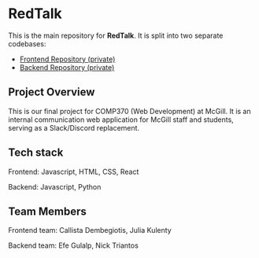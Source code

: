 # RedTalk

This is the main repository for **RedTalk**. It is split into two separate codebases:
- [Frontend Repository (private)](https://github.com/callistadem/Comp307-FinalProject-Frontend)
- [Backend Repository (private)](https://github.com/callistadem/Comp307-FinalProject-Backend)


## Project Overview
This is our final project for COMP370 (Web Development) at McGill. It is an internal communication web application for McGill
staff and students, serving as a Slack/Discord replacement. 

## Tech stack
Frontend: Javascript, HTML, CSS, React

Backend: Javascript, Python


## Team Members
Frontend team: Callista Dembegiotis, Julia Kulenty

Backend team: Efe Gulalp, Nick Triantos
